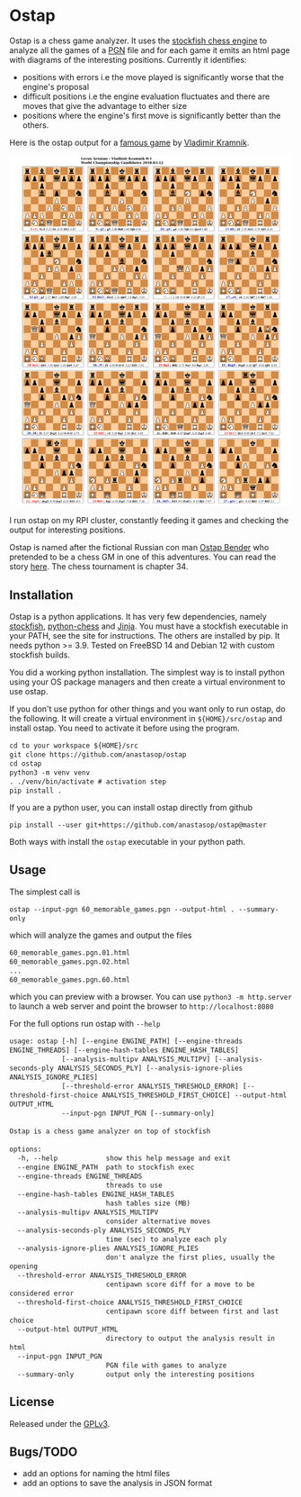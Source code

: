 # Ostap

Ostap is a chess game analyzer. It uses the [stockfish chess engine](https://stockfishchess.org) to
analyze all the games of a [PGN](https://en.wikipedia.org/wiki/Portable_Game_Notation) file and 
for each game it emits an html page with diagrams of the interesting positions. Currently it identifies:

- positions with errors i.e the move played is significantly worse that the engine's proposal
- difficult positions i.e the engine evaluation fluctuates and there are moves that give the advantage to either size
- positions where the engine's first move is significantly better than the others.

Here is the ostap output for a [famous game](https://www.chessgames.com/perl/chessgame?gid=1914397&view=1&kpage=11) by 
[Vladimir Kramnik](https://en.wikipedia.org/wiki/Vladimir_Kramnik).

![](./screenshot.png)

I run ostap on my RPI cluster, constantly feeding it games and checking the output for interesting positions.

Ostap is named after the fictional Russian con man [Ostap Bender](https://en.wikipedia.org/wiki/Ostap_Bender) who pretended
to be a chess GM in one of this adventures. You can read the story [here](http://lib.ru/ILFPETROV/ilf_petrov_12_chairs_engl.txt).
The chess tournament is chapter 34.

## Installation

Ostap is a python applications. It has very few dependencies, namely [stockfish](https://stockfishchess.org),
[python-chess](https://python-chess.readthedocs.io/en/latest/) and [Jinja](https://jinja.palletsprojects.com/en/3.1.x/).
You must have a stockfish executable in your PATH, see the site for instructions. The others are installed by pip.
It needs python >= 3.9. Tested on FreeBSD 14 and Debian 12 with custom stockfish builds.

You did a working python installation. The simplest way is to install python using your OS package managers and then
create a virtual environment to use ostap.

If you don't use python for other things and you want only to run ostap, do the following. It will create a virtual
environment in `${HOME}/src/ostap` and install ostap. You need to activate it before using the program. 

```
cd to your workspace ${HOME}/src
git clone https://github.com/anastasop/ostap
cd ostap
python3 -m venv venv
. ./venv/bin/activate # activation step
pip install .
```

If you are a python user, you can install ostap directly from github 

```
pip install --user git+https://github.com/anastasop/ostap@master
```

Both ways with install the `ostap` executable in your python path.

## Usage

The simplest call is

```
ostap --input-pgn 60_memorable_games.pgn --output-html . --summary-only
``` 

which will analyze the games and output the files

```
60_memorable_games.pgn.01.html
60_memorable_games.pgn.02.html
...
60_memorable_games.pgn.60.html
```

which you can preview with a browser. You can use `python3 -m http.server` to launch a web server and point the browser
to `http://localhost:8080`

For the full options run ostap with `--help`

```
usage: ostap [-h] [--engine ENGINE_PATH] [--engine-threads ENGINE_THREADS] [--engine-hash-tables ENGINE_HASH_TABLES]
             [--analysis-multipv ANALYSIS_MULTIPV] [--analysis-seconds-ply ANALYSIS_SECONDS_PLY] [--analysis-ignore-plies ANALYSIS_IGNORE_PLIES]
             [--threshold-error ANALYSIS_THRESHOLD_ERROR] [--threshold-first-choice ANALYSIS_THRESHOLD_FIRST_CHOICE] --output-html OUTPUT_HTML
             --input-pgn INPUT_PGN [--summary-only]

Ostap is a chess game analyzer on top of stockfish

options:
  -h, --help            show this help message and exit
  --engine ENGINE_PATH  path to stockfish exec
  --engine-threads ENGINE_THREADS
                        threads to use
  --engine-hash-tables ENGINE_HASH_TABLES
                        hash tables size (MB)
  --analysis-multipv ANALYSIS_MULTIPV
                        consider alternative moves
  --analysis-seconds-ply ANALYSIS_SECONDS_PLY
                        time (sec) to analyze each ply
  --analysis-ignore-plies ANALYSIS_IGNORE_PLIES
                        don't analyze the first plies, usually the opening
  --threshold-error ANALYSIS_THRESHOLD_ERROR
                        centipawn score diff for a move to be considered error
  --threshold-first-choice ANALYSIS_THRESHOLD_FIRST_CHOICE
                        centipawn score diff between first and last choice
  --output-html OUTPUT_HTML
                        directory to output the analysis result in html
  --input-pgn INPUT_PGN
                        PGN file with games to analyze
  --summary-only        output only the interesting positions

```

## License

Released under the [GPLv3](https://www.gnu.org/licenses/gpl-3.0.en.html).

## Bugs/TODO

- add an options for naming the html files
- add an options to save the analysis in JSON format
